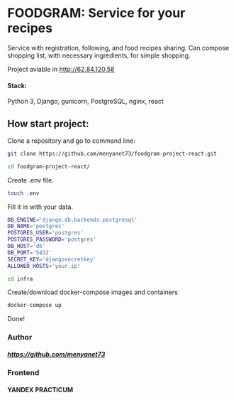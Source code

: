 # FOODGRAM: Service for your recipes

Service with registration, following, and food recipes sharing.
Can compose shopping list, with necessary ingredients, for simple shopping.

Project aviable in http://62.84.120.58


#### Stack: 
Python 3, Django, gunicorn, PostgreSQL, nginx, react

## How start project:

Clone a repository and go to command line:

```sh
git clone https://github.com/menyanet73/foodgram-project-react.git
```

```sh
cd foodgram-project-react/
```

Create .env file.

```sh
touch .env
```

Fill it in with your data. 

```sh
DB_ENGINE='django.db.backends.postgresql'
DB_NAME='postgres'
POSTGRES_USER='postgres'
POSTGRES_PASSWORD='postgres'
DB_HOST='db'
DB_PORT='5432'
SECRET_KEY='djangosecretkey'
ALLOWED_HOSTS='your.ip'
```

```sh
cd infra
```

Create/download docker-compose images and containers

```sh
docker-compose up
```


Done!


### Author
##### https://github.com/menyanet73
### Frontend
#### YANDEX PRACTICUM